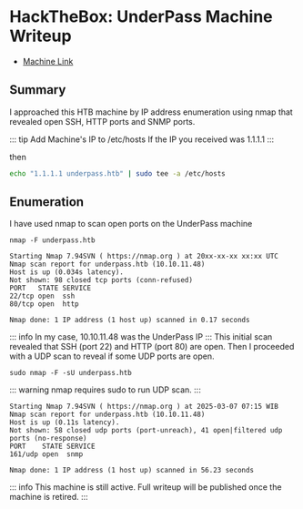 # HackTheBox: UnderPass Machine Writeup
-  [Machine Link](https://app.hackthebox.com/machines/UnderPass)
## Summary

I approached this HTB machine by IP address enumeration using nmap that revealed open SSH, HTTP ports and SNMP ports.

::: tip
Add Machine's IP to /etc/hosts
If the IP you received was 1.1.1.1
:::

then
```bash
echo "1.1.1.1 underpass.htb" | sudo tee -a /etc/hosts
```
## Enumeration
I have used nmap to scan open ports on the UnderPass machine
```shell
nmap -F underpass.htb
```
```console
Starting Nmap 7.94SVN ( https://nmap.org ) at 20xx-xx-xx xx:xx UTC
Nmap scan report for underpass.htb (10.10.11.48)
Host is up (0.034s latency).
Not shown: 98 closed tcp ports (conn-refused)
PORT   STATE SERVICE
22/tcp open  ssh
80/tcp open  http

Nmap done: 1 IP address (1 host up) scanned in 0.17 seconds
```
::: info
In my case, 10.10.11.48 was the UnderPass IP
:::
This initial scan revealed that SSH (port 22) and HTTP (port 80) are open. Then I proceeded with a UDP scan to reveal if some UDP ports are open.
```shell
sudo nmap -F -sU underpass.htb
```
::: warning
nmap requires sudo to run UDP scan.
:::
```console
Starting Nmap 7.94SVN ( https://nmap.org ) at 2025-03-07 07:15 WIB
Nmap scan report for underpass.htb (10.10.11.48)
Host is up (0.11s latency).
Not shown: 58 closed udp ports (port-unreach), 41 open|filtered udp ports (no-response)
PORT    STATE SERVICE
161/udp open  snmp

Nmap done: 1 IP address (1 host up) scanned in 56.23 seconds
```
::: info
This machine is still active. Full writeup will be published once the machine is retired.
:::